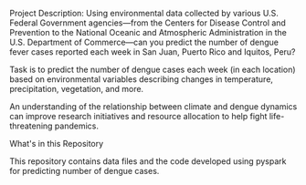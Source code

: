 Project Description:
Using environmental data collected by various U.S. Federal Government agencies—from the Centers for Disease Control and Prevention to the National Oceanic and Atmospheric Administration in the U.S. Department of Commerce—can you predict the number of dengue fever cases reported each week in San Juan, Puerto Rico and Iquitos, Peru?

Task is to predict the number of dengue cases each week (in each location) based on environmental variables describing changes in temperature, precipitation, vegetation, and more.

An understanding of the relationship between climate and dengue dynamics can improve research initiatives and resource allocation to help fight life-threatening pandemics.

What's in this Repository

This repository contains data files and the code developed using pyspark for predicting number of dengue cases.
